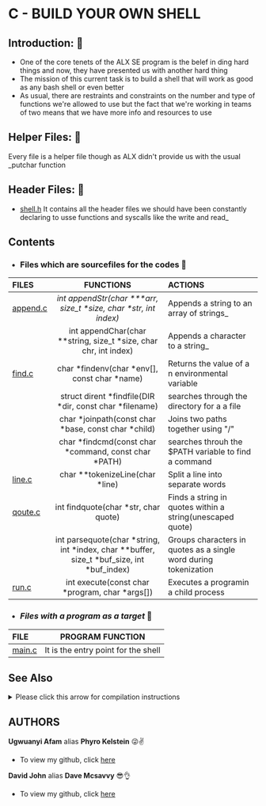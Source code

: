 # C - BUILD YOUR OWN SHELL
## Introduction: :ledger:
* One of the core tenets of the ALX SE program is the belef in ding hard things and now, they have presented us with another hard thing
* The mission of this current task is to build a shell that will work as good as any bash shell or even better
* As usual, there are restraints and constraints on the number and type of functions we're allowed to use but the fact that we're working in teams of two means that we have more info and resources to use

## Helper Files: :raised_hands:
Every file is a helper file though as ALX didn't provide us with the usual _putchar function

## Header Files: :scroll:
* [shell.h](./shell.h)
It contains all the header files we should have been constantly declaring to usse functions and syscalls like the write and read_

## Contents
* ### Files which are sourcefiles for the codes :page_facing_up:
|**FILES**|**FUNCTIONS**|**ACTIONS**|
|:---|:---:|:---|
|[append.c](./append.c)|_int appendStr(char ***arr, size_t *size, char *str, int index)_|Appends a string to an array of strings_|
||int appendChar(char **string, size_t *size, char chr, int index)|Appends a  character to a string_|
|[find.c](./find.c)|char *findenv(char *env[], const char *name)|Returns the value of a n environmental variable|
||struct dirent *findfile(DIR *dir, const char *filename)|searches through the directory for a a file|
||char *joinpath(const char *base, const char *child)|Joins two paths together using "/"|
||char *findcmd(const char *command, const char *PATH)|searches throuh the $PATH variable to find a command|
|[line.c](./line.c)|char **tokenizeLine(char *line)|Split a line into separate words|
|[qoute.c](./quote.c)|int findquote(char *str, char quote)|Finds a string in quotes within a string(unescaped quote)|
||int parsequote(char *string, int *index, char **buffer, size_t *buf_size, int *buf_index)|Groups characters in quotes as a single word during tokenization|
|[run.c](./run.c)|int execute(const char *program, char *args[])|Executes a programin a child process|

* ### _Files with a program as a target_ :page_with_curl:
|**FILE**|**PROGRAM FUNCTION**|
|:---|:---:|
|[main.c](./main.c)|It is the entry point for the shell|

## See Also
 <details>
  <summary>Please click this arrow for compilation instructions</summary>

  * Use **_gcc *.c -o hsh_** to compile
  * THen run **./hsh**
  * Ignore any .swo, .swp and any other file that is not an executable, C or header file
  * This shell is experimental meaning that you use at your own risk
</details>

## AUTHORS
**Ugwuanyi Afam** alias **Phyro Kelstein** :stuck_out_tongue_winking_eye::v:
* To view my github, click [here](https://github.com/20222phyro)

**David John** alias **Dave Mcsavvy** :sunglasses::ok_hand:
* To view my github, click [here](https://github.com/Mcsavvy)
